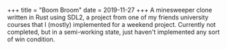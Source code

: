 +++
title = "Boom Broom"
date = 2019-11-27
+++
A minesweeper clone written in Rust using SDL2, a project from one of my friends university
                        courses that I (mostly) implemented for a weekend project. Currently not completed, but in a
                        semi-working state, just haven't implemented any sort of win condition.
